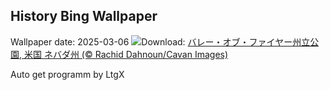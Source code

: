 ## History Bing Wallpaper
Wallpaper date: 2025-03-06
![](https://www.bing.com/th?id=OHR.NevadaBigHorns_JA-JP0367669044_UHD.jpg&w=1000)Download: [バレー・オブ・ファイヤー州立公園, 米国 ネバダ州 (© Rachid Dahnoun/Cavan Images)](https://www.bing.com/th?id=OHR.NevadaBigHorns_JA-JP0367669044_UHD.jpg)

Auto get programm by LtgX
